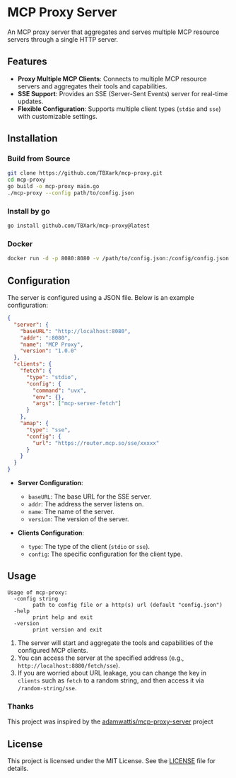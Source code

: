 # MCP Proxy Server

An MCP proxy server that aggregates and serves multiple MCP resource servers through a single HTTP server.

## Features

- **Proxy Multiple MCP Clients**: Connects to multiple MCP resource servers and aggregates their tools and capabilities.
- **SSE Support**: Provides an SSE (Server-Sent Events) server for real-time updates.
- **Flexible Configuration**: Supports multiple client types (`stdio` and `sse`) with customizable settings.

## Installation

### Build from Source
 ```bash
git clone https://github.com/TBXark/mcp-proxy.git
cd mcp-proxy
go build -o mcp-proxy main.go
./mcp-proxy --config path/to/config.json
```

### Install by go
```bash
go install github.com/TBXark/mcp-proxy@latest
````

### Docker
```bash
docker run -d -p 8080:8080 -v /path/to/config.json:/config/config.json ghcr.io/tbxark/mcp-proxy:latest
```

## Configuration

The server is configured using a JSON file. Below is an example configuration:

```json
{
  "server": {
    "baseURL": "http://localhost:8080",
    "addr": ":8080",
    "name": "MCP Proxy",
    "version": "1.0.0"
  },
  "clients": {
    "fetch": {
      "type": "stdio",
      "config": {
        "command": "uvx",
        "env": {},
        "args": ["mcp-server-fetch"]
      }
    },
    "amap": {
      "type": "sse",
      "config": {
        "url": "https://router.mcp.so/sse/xxxxx"
      }
    }
  }
}
```

- **Server Configuration**:
  - `baseURL`: The base URL for the SSE server.
  - `addr`: The address the server listens on.
  - `name`: The name of the server.
  - `version`: The version of the server.

- **Clients Configuration**:
  - `type`: The type of the client (`stdio` or `sse`).
  - `config`: The specific configuration for the client type.

## Usage
```
Usage of mcp-proxy:
  -config string
        path to config file or a http(s) url (default "config.json")
  -help
        print help and exit
  -version
        print version and exit
```
1. The server will start and aggregate the tools and capabilities of the configured MCP clients.
2. You can access the server at the specified address (e.g., `http://localhost:8880/fetch/sse`).
3. If you are worried about URL leakage, you can change the key in `clients` such as `fetch` to a random string, and then access it via `/random-string/sse`.

### Thanks

This project was inspired by the [adamwattis/mcp-proxy-server](https://github.com/adamwattis/mcp-proxy-server) project

## License

This project is licensed under the MIT License. See the [LICENSE](LICENSE) file for details.